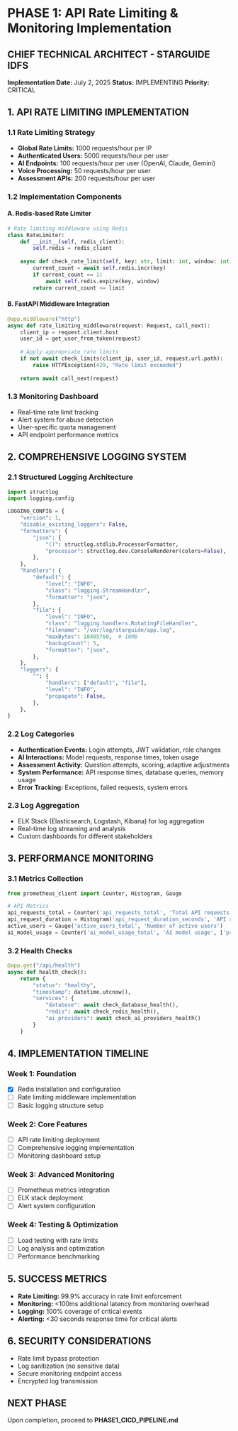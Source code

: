 # PHASE 1: API Rate Limiting & Monitoring Implementation

## CHIEF TECHNICAL ARCHITECT - STARGUIDE IDFS
**Implementation Date:** July 2, 2025
**Status:** IMPLEMENTING
**Priority:** CRITICAL

## 1. API RATE LIMITING IMPLEMENTATION

### 1.1 Rate Limiting Strategy
- **Global Rate Limits:** 1000 requests/hour per IP
- **Authenticated Users:** 5000 requests/hour per user
- **AI Endpoints:** 100 requests/hour per user (OpenAI, Claude, Gemini)
- **Voice Processing:** 50 requests/hour per user
- **Assessment APIs:** 200 requests/hour per user

### 1.2 Implementation Components

#### A. Redis-based Rate Limiter
```python
# Rate limiting middleware using Redis
class RateLimiter:
    def __init__(self, redis_client):
        self.redis = redis_client
    
    async def check_rate_limit(self, key: str, limit: int, window: int):
        current_count = await self.redis.incr(key)
        if current_count == 1:
            await self.redis.expire(key, window)
        return current_count <= limit
```

#### B. FastAPI Middleware Integration
```python
@app.middleware("http")
async def rate_limiting_middleware(request: Request, call_next):
    client_ip = request.client.host
    user_id = get_user_from_token(request)
    
    # Apply appropriate rate limits
    if not await check_limits(client_ip, user_id, request.url.path):
        raise HTTPException(429, "Rate limit exceeded")
    
    return await call_next(request)
```

### 1.3 Monitoring Dashboard
- Real-time rate limit tracking
- Alert system for abuse detection
- User-specific quota management
- API endpoint performance metrics

## 2. COMPREHENSIVE LOGGING SYSTEM

### 2.1 Structured Logging Architecture
```python
import structlog
import logging.config

LOGGING_CONFIG = {
    "version": 1,
    "disable_existing_loggers": False,
    "formatters": {
        "json": {
            "()": structlog.stdlib.ProcessorFormatter,
            "processor": structlog.dev.ConsoleRenderer(colors=False),
        },
    },
    "handlers": {
        "default": {
            "level": "INFO",
            "class": "logging.StreamHandler",
            "formatter": "json",
        },
        "file": {
            "level": "INFO", 
            "class": "logging.handlers.RotatingFileHandler",
            "filename": "/var/log/starguide/app.log",
            "maxBytes": 10485760,  # 10MB
            "backupCount": 5,
            "formatter": "json",
        },
    },
    "loggers": {
        "": {
            "handlers": ["default", "file"],
            "level": "INFO",
            "propagate": False,
        },
    },
}
```

### 2.2 Log Categories
- **Authentication Events:** Login attempts, JWT validation, role changes
- **AI Interactions:** Model requests, response times, token usage
- **Assessment Activity:** Question attempts, scoring, adaptive adjustments
- **System Performance:** API response times, database queries, memory usage
- **Error Tracking:** Exceptions, failed requests, system errors

### 2.3 Log Aggregation
- ELK Stack (Elasticsearch, Logstash, Kibana) for log aggregation
- Real-time log streaming and analysis
- Custom dashboards for different stakeholders

## 3. PERFORMANCE MONITORING

### 3.1 Metrics Collection
```python
from prometheus_client import Counter, Histogram, Gauge

# API Metrics
api_requests_total = Counter('api_requests_total', 'Total API requests', ['method', 'endpoint', 'status'])
api_request_duration = Histogram('api_request_duration_seconds', 'API request duration')
active_users = Gauge('active_users_total', 'Number of active users')
ai_model_usage = Counter('ai_model_usage_total', 'AI model usage', ['provider', 'model'])
```

### 3.2 Health Checks
```python
@app.get("/api/health")
async def health_check():
    return {
        "status": "healthy",
        "timestamp": datetime.utcnow(),
        "services": {
            "database": await check_database_health(),
            "redis": await check_redis_health(),
            "ai_providers": await check_ai_providers_health()
        }
    }
```

## 4. IMPLEMENTATION TIMELINE

### Week 1: Foundation
- [x] Redis installation and configuration
- [ ] Rate limiting middleware implementation
- [ ] Basic logging structure setup

### Week 2: Core Features
- [ ] API rate limiting deployment
- [ ] Comprehensive logging implementation
- [ ] Monitoring dashboard setup

### Week 3: Advanced Monitoring
- [ ] Prometheus metrics integration
- [ ] ELK stack deployment
- [ ] Alert system configuration

### Week 4: Testing & Optimization
- [ ] Load testing with rate limits
- [ ] Log analysis and optimization
- [ ] Performance benchmarking

## 5. SUCCESS METRICS

- **Rate Limiting:** 99.9% accuracy in rate limit enforcement
- **Monitoring:** <100ms additional latency from monitoring overhead
- **Logging:** 100% coverage of critical events
- **Alerting:** <30 seconds response time for critical alerts

## 6. SECURITY CONSIDERATIONS

- Rate limit bypass protection
- Log sanitization (no sensitive data)
- Secure monitoring endpoint access
- Encrypted log transmission

## NEXT PHASE
Upon completion, proceed to **PHASE1_CICD_PIPELINE.md**